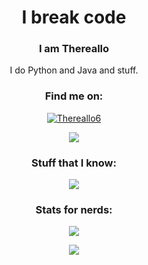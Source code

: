<h1 align="center">I break code</h1>

<h3 align="center">I am Thereallo</h3>

<p align="center">I do Python and Java and stuff.</p>

<h3 align="center">Find me on:</h3>

<p align="center">
<a href="https://twitter.com/Thereallo6" target="blank"><img align="center" src="https://shields.io/badge/twitter-@Thereallo6-20153a?logo=twitter&style=for-the-badge&labelColor=200f30&logoColor=8a52dd" alt="Thereallo6" />
</a>
</p>
<p align="center">
  <img src="https://lanyard.cnrad.dev/api/896388612764090448?hideDiscrim=true&bg=20153a&idleMessage=There%20are%2014%20bytes%20in%20a%20float&hideStatus=true" />
</p>

<h3 align="center">Stuff that I know:</h3>

<p align="center">
  <img src="https://skillicons.dev/icons?i=js,ts,html,astro,tailwind,cloudflare,vercel,nextjs,py,java,git,figma,discordjs,bun,aws,mongodb&perline=8" />
</p>

<h3 align="center">Stats for nerds:</h3>

<p align="center">
  <img src="https://github-readme-stats.thereallo.dev/api?username=thereallo1026&show_icons=true&locale=en&bg_color=45,200f30,20153a&text_color=ffffff&icon_color=E24BEB&title_color=ffffff&hide_border=true">
</p>
<p align="center">
  <img src="https://github-readme-stats.thereallo.dev/api/top-langs?username=thereallo1026&show_icons=true&locale=en&layout=compact&bg_color=45,200f30,20153a&text_color=ffffff&icon_color=E24BEB&ring_color=B698E3&title_color=ffffff&hide_border=true&hide=java">
</p>

<!-- this is so important: https://youtube.com/watch?v=dQw4w9WgXcQ -->
